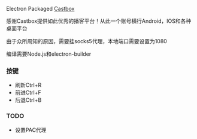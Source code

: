 Electron Packaged [Castbox](https://castbox.fm)


感谢Castbox提供如此优秀的播客平台！从此一个账号横行Android，IOS和各种桌面平台

由于众所周知的原因，需要挂socks5代理，本地端口需要设置为1080


编译需要Node.js和electron-builder


### 按键
- 刷新Ctrl+R
- 前进Ctrl+F
- 后退Ctrl+B


### TODO
- 设置PAC代理